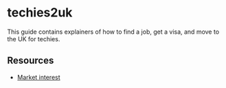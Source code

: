 # techies2uk
This guide contains explainers of how to find a job, get a visa, and move to the UK for techies.

## Resources
- [Market interest](https://x.com/AndrewRedUK/status/1792873791573410238)
